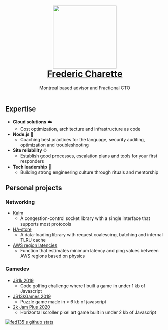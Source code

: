 <h1 align="center">
  <a href="http://fredericcharette.com/about">
    <img width="200px" src="https://github.com/user-attachments/assets/56f35748-f45c-4960-84f0-7a99a3523b69">
    <br/>
        Frederic Charette
    <br/>
  </a>
</h1>
<div align="center">
  Montreal based advisor and Fractional CTO
  <br/><br/>
</div>

## Expertise

- **Cloud solutions** :cloud: 
  - Cost optimization, architecture and infrastructure as code
- **Node.js** :wrench:
  - Coaching best practices for the language, security auditing, optimization and troubleshooting
- **Site reliability** :alarm_clock:
  - Establish good processes, escalation plans and tools for your first responders
- **Tech leadership** :seedling:
  - Building strong engineering culture through rituals and mentorship
  
## Personal projects

### Networking

- [Kalm](https://github.com/kalm/kalm.js)
  - A congestion-control socket library with a single interface that supports most protocols
- [HA-store](https://github.com/fed135/ha-store)
  - A data-loading library with request coalescing, batching and internal TLRU cache
- [AWS region latencies](https://gist.github.com/fed135/fdac7af0a49099ad45cc2547a45bf762)
  - Function that estimates minimum latency and ping values between AWS regions based on physics

### Gamedev

- [JS1k 2019](https://js1k.com/2019-x/details/4053)
  - Code golfing challenge where I built a game in under 1 kb of Javascript
- [JS13kGames 2019](https://js13kgames.com/entries/puzzle-from-hell)
  - Puzzle game made in < 6 kb of javascript
- [2k Jam Plus 2020](https://fed135.itch.io/js2k-ghost-blaster)
  - Horizontal scroller pixel art game built in under 2 kb of Javascript


[![fed135's github stats](https://github-readme-stats.vercel.app/api?username=fed135)](https://github.com/fed135)
